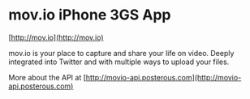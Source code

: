 mov.io iPhone 3GS App
=====================

[http://mov.io](http://mov.io)

mov.io is your place to capture and share your life on video. 
Deeply integrated into Twitter and with multiple ways 
to upload your files.

More about the API at [http://movio-api.posterous.com](http://movio-api.posterous.com)